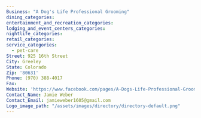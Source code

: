 ```yaml
---
Business: "A Dog's Life Professional Grooming"
dining_categories:
entertainment_and_recreation_categories:
lodging_and_event_centers_categories:
nightlife_categories:
retail_categories:
service_categories:
  - pet-care
Street: 925 16th Street
City: Greeley
State: Colorado
Zip: '80631'
Phone: (970) 388-4017
Fax:
Website: 'https://www.facebook.com/pages/A-Dogs-Life-Professional-Grooming/160079250688557'
Contact_Name: Jamie Weber
Contact_Email: jamieweber1605@gmail.com
Logo_image_path: "/assets/images/directory/directory-default.png"
---
```



